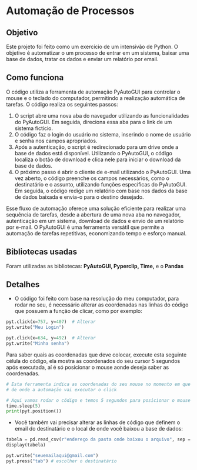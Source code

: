 # Automação de Processos

## Objetivo

Este projeto foi feito como um exercício de um intensivão de Python. O objetivo é automatizar o um processo de entrar em um sistema, baixar uma base de dados, tratar os dados e enviar um relatório por email.

## Como funciona

O código utiliza a ferramenta de automação PyAutoGUI para controlar o mouse e o teclado do computador, permitindo a realização automática de tarefas. O código realiza os seguintes passos:

1. O script abre uma nova aba do navegador utilizando as funcionalidades do PyAutoGUI. Em seguida, direciona essa aba para o link de um sistema fictício.
2. O código faz o login do usuário no sistema, inserindo o nome de usuário e senha nos campos apropriados.
3. Após a autenticação, o script é redirecionado para um drive onde a base de dados está disponível. Utilizando o PyAutoGUI, o código localiza o botão de download e clica nele para iniciar o download da base de dados.
4. O próximo passo é abrir o cliente de e-mail utilizando o PyAutoGUI. Uma vez aberto, o código preenche os campos necessários, como o destinatário e o assunto, utilizando funções específicas do PyAutoGUI. Em seguida, o código redige um relatório com base nos dados da base de dados baixada e envia-o para o destino desejado.

Esse fluxo de automação oferece uma solução eficiente para realizar uma sequência de tarefas, desde a abertura de uma nova aba no navegador, autenticação em um sistema, download de dados e envio de um relatório por e-mail. O PyAutoGUI é uma ferramenta versátil que permite a automação de tarefas repetitivas, economizando tempo e esforço manual.

## Bibliotecas usadas

Foram utilizadas as bibliotecas: **PyAutoGUI, Pyperclip, Time,** e o **Pandas**

## Detalhes

- O código foi feito com base na resolução do meu computador, para rodar no seu, é necessário alterar as coordenadas nas linhas do código que possuem a função de clicar, como por exemplo:

```python
pyt.click(x=757, y=407)  # Alterar
pyt.write("Meu Login")

pyt.click(x=634, y=492)  # Alterar
pyt.write("Minha senha")
```

Para saber quais as coordenadas que deve colocar, execute esta seguinte célula do código, ela mostra as coordenados do seu cursor 5 segundos após executada, aí é só posicionar o mouse aonde deseja saber as coordenadas.

```python
# Esta ferramenta indica as coordenadas do seu mouse no momento em que você executa ela, vai servir para sabermos as coordenadas
# de onde a automação vai executar o click

# Aqui vamos rodar o código e temos 5 segundos para posicionar o mouse onde queremos descobrir as coordenadas
time.sleep(5)
print(pyt.position())
```

- Você também vai precisar alterar as linhas de código que definem o email do destinatário e o local de onde você baixou a base de dados:

```python
tabela = pd.read_csv(r"endereço da pasta onde baixou o arquivo", sep = ';')
display(tabela)

pyt.write("seuemailaqui@gmail.com")
pyt.press("tab") # escolher o destinatário
```
